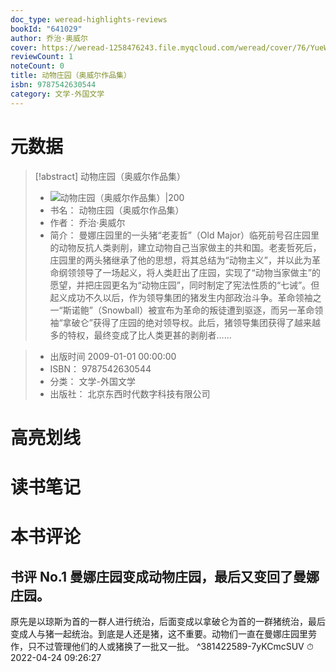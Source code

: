 ```yaml
---
doc_type: weread-highlights-reviews
bookId: "641029"
author: 乔治·奥威尔
cover: https://weread-1258476243.file.myqcloud.com/weread/cover/76/YueWen_641029/t7_YueWen_641029.jpg
reviewCount: 1
noteCount: 0
title: 动物庄园（奥威尔作品集）
isbn: 9787542630544
category: 文学-外国文学
---
```

# 元数据
> [!abstract] 动物庄园（奥威尔作品集）
> - ![ 动物庄园（奥威尔作品集）|200](https://weread-1258476243.file.myqcloud.com/weread/cover/76/YueWen_641029/t7_YueWen_641029.jpg)
> - 书名： 动物庄园（奥威尔作品集）
> - 作者： 乔治·奥威尔
> - 简介：     曼娜庄园里的一头猪“老麦哲”（Old Major）临死前号召庄园里的动物反抗人类剥削，建立动物自己当家做主的共和国。老麦哲死后，庄园里的两头猪继承了他的思想，将其总结为“动物主义”，并以此为革命纲领领导了一场起义，将人类赶出了庄园，实现了“动物当家做主”的愿望，并把庄园更名为“动物庄园”，同时制定了宪法性质的“七诫”。但起义成功不久以后，作为领导集团的猪发生内部政治斗争。革命领袖之一“斯诺鲍”（Snowball）被宣布为革命的叛徒遭到驱逐，而另一革命领袖“拿破仑”获得了庄园的绝对领导权。此后，猪领导集团获得了越来越多的特权，最终变成了比人类更甚的剥削者……

> - 出版时间 2009-01-01 00:00:00
> - ISBN： 9787542630544
> - 分类： 文学-外国文学
> - 出版社： 北京东西时代数字科技有限公司

# 高亮划线

# 读书笔记

# 本书评论

## 书评 No.1 曼娜庄园变成动物庄园，最后又变回了曼娜庄园。

原先是以琼斯为首的一群人进行统治，后面变成以拿破仑为首的一群猪统治，最后变成人与猪一起统治。到底是人还是猪，这不重要。动物们一直在曼娜庄园里劳作，只不过管理他们的人或猪换了一批又一批。 ^381422589-7yKCmcSUV
⏱ 2022-04-24 09:26:27
